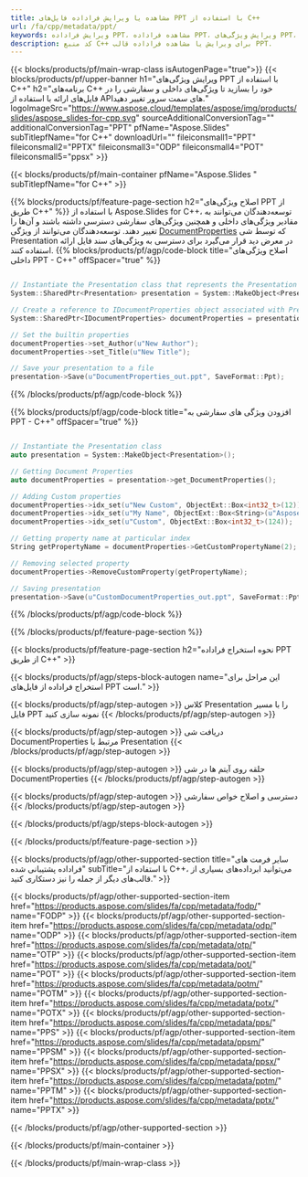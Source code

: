 ```yaml
---
title: مشاهده یا ویرایش فراداده فایل‌های PPT با استفاده از C++
url: /fa/cpp/metadata/ppt/
keywords: ویرایش فراداده PPT، مشاهده فراداده PPT، ویرایش ویژگی‌های PPT، مشاهده ویژگی‌های PPT
description: کد منبع C++ برای ویرایش یا مشاهده فراداده قالب PPT.
---
```


{{< blocks/products/pf/main-wrap-class isAutogenPage="true">}}
{{< blocks/products/pf/upper-banner h1="ویرایش ویژگی‌های PPT با استفاده از C++" h2="برنامه‌های C++ خود را بسازید تا ویژگی‌های داخلی و سفارشی را در فایل‌های ارائه با استفاده از APIهای سمت سرور تغییر دهید." logoImageSrc="https://www.aspose.cloud/templates/aspose/img/products/slides/aspose_slides-for-cpp.svg" sourceAdditionalConversionTag="" additionalConversionTag="PPT" pfName="Aspose.Slides" subTitlepfName="for C++" downloadUrl="" fileiconsmall1="PPT" fileiconsmall2="PPTX" fileiconsmall3="ODP" fileiconsmall4="POT" fileiconsmall5="ppsx" >}}

{{< blocks/products/pf/main-container pfName="Aspose.Slides " subTitlepfName="for C++" >}}

{{% blocks/products/pf/feature-page-section  h2="اصلاح ویژگی‌های PPT از طریق C++" %}}
با استفاده از Aspose.Slides for C++، توسعه‌دهندگان می‌توانند به مقادیر ویژگی‌های داخلی و همچنین ویژگی‌های سفارشی دسترسی داشته باشند و آن‌ها را تغییر دهند. توسعه‌دهندگان می‌توانند از ویژگی [DocumentProperties](https://reference.aspose.com/slides/cpp/aspose.slides/documentproperties/) که توسط شی Presentation در معرض دید قرار می‌گیرد برای دسترسی به ویژگی‌های سند فایل ارائه استفاده کنند.
{{% blocks/products/pf/agp/code-block title="اصلاح ویژگی‌های داخلی PPT - C++" offSpacer="true" %}}

```cpp

// Instantiate the Presentation class that represents the Presentation
System::SharedPtr<Presentation> presentation = System::MakeObject<Presentation>(u"presentation.ppt");

// Create a reference to IDocumentProperties object associated with Presentation
System::SharedPtr<IDocumentProperties> documentProperties = presentation->get_DocumentProperties();

// Set the builtin properties
documentProperties->set_Author(u"New Author");
documentProperties->set_Title(u"New Title");

// Save your presentation to a file
presentation->Save(u"DocumentProperties_out.ppt", SaveFormat::Ppt);
```

{{% /blocks/products/pf/agp/code-block %}}

{{% blocks/products/pf/agp/code-block title="افزودن ویژگی های سفارشی به PPT - C++" offSpacer="true" %}}

```cpp

// Instantiate the Presentation class
auto presentation = System::MakeObject<Presentation>();

// Getting Document Properties
auto documentProperties = presentation->get_DocumentProperties();

// Adding Custom properties
documentProperties->idx_set(u"New Custom", ObjectExt::Box<int32_t>(12));
documentProperties->idx_set(u"My Name", ObjectExt::Box<String>(u"Aspose Metadata Editor"));
documentProperties->idx_set(u"Custom", ObjectExt::Box<int32_t>(124));

// Getting property name at particular index
String getPropertyName = documentProperties->GetCustomPropertyName(2);

// Removing selected property
documentProperties->RemoveCustomProperty(getPropertyName);

// Saving presentation
presentation->Save(u"CustomDocumentProperties_out.ppt", SaveFormat::Ppt);
```

{{% /blocks/products/pf/agp/code-block %}}

{{% /blocks/products/pf/feature-page-section %}}

{{< blocks/products/pf/feature-page-section  h2="نحوه استخراج فراداده PPT از طریق C++" >}}

{{< blocks/products/pf/agp/steps-block-autogen name="این مراحل برای استخراج فراداده از فایل‌های PPT است." >}}

{{< blocks/products/pf/agp/step-autogen >}}
کلاس Presentation را با مسیر فایل PPT نمونه سازی کنید
{{< /blocks/products/pf/agp/step-autogen >}}

{{< blocks/products/pf/agp/step-autogen >}}
دریافت شی DocumentProperties مرتبط با Presentation
{{< /blocks/products/pf/agp/step-autogen >}}

{{< blocks/products/pf/agp/step-autogen >}}
حلقه روی آیتم ها در شی DocumentProperties
{{< /blocks/products/pf/agp/step-autogen >}}

{{< blocks/products/pf/agp/step-autogen >}}
دسترسی و اصلاح خواص سفارشی
{{< /blocks/products/pf/agp/step-autogen >}}

{{< /blocks/products/pf/agp/steps-block-autogen >}}

{{< /blocks/products/pf/feature-page-section >}}

{{< blocks/products/pf/agp/other-supported-section title="سایر فرمت های فراداده پشتیبانی شده" subTitle="با استفاده از C++، می‌توانید ابرداده‌های بسیاری از قالب‌های دیگر از جمله را نیز دستکاری کنید." >}}

{{< blocks/products/pf/agp/other-supported-section-item href="https://products.aspose.com/slides/fa/cpp/metadata/fodp/" name="FODP" >}}
{{< blocks/products/pf/agp/other-supported-section-item href="https://products.aspose.com/slides/fa/cpp/metadata/odp/" name="ODP" >}}
{{< blocks/products/pf/agp/other-supported-section-item href="https://products.aspose.com/slides/fa/cpp/metadata/otp/" name="OTP" >}}
{{< blocks/products/pf/agp/other-supported-section-item href="https://products.aspose.com/slides/fa/cpp/metadata/pot/" name="POT" >}}
{{< blocks/products/pf/agp/other-supported-section-item href="https://products.aspose.com/slides/fa/cpp/metadata/potm/" name="POTM" >}}
{{< blocks/products/pf/agp/other-supported-section-item href="https://products.aspose.com/slides/fa/cpp/metadata/potx/" name="POTX" >}}
{{< blocks/products/pf/agp/other-supported-section-item href="https://products.aspose.com/slides/fa/cpp/metadata/pps/" name="PPS" >}}
{{< blocks/products/pf/agp/other-supported-section-item href="https://products.aspose.com/slides/fa/cpp/metadata/ppsm/" name="PPSM" >}}
{{< blocks/products/pf/agp/other-supported-section-item href="https://products.aspose.com/slides/fa/cpp/metadata/ppsx/" name="PPSX" >}}
{{< blocks/products/pf/agp/other-supported-section-item href="https://products.aspose.com/slides/fa/cpp/metadata/pptm/" name="PPTM" >}}
{{< blocks/products/pf/agp/other-supported-section-item href="https://products.aspose.com/slides/fa/cpp/metadata/pptx/" name="PPTX" >}}


{{< /blocks/products/pf/agp/other-supported-section >}}

{{< /blocks/products/pf/main-container >}}
    
{{< /blocks/products/pf/main-wrap-class >}}